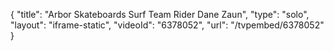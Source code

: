 {
    "title": "Arbor Skateboards Surf Team Rider Dane Zaun",
    "type": "solo",
    "layout": "iframe-static",
    "videoId": "6378052",
    "url": "\/tvpembed\/6378052"
}